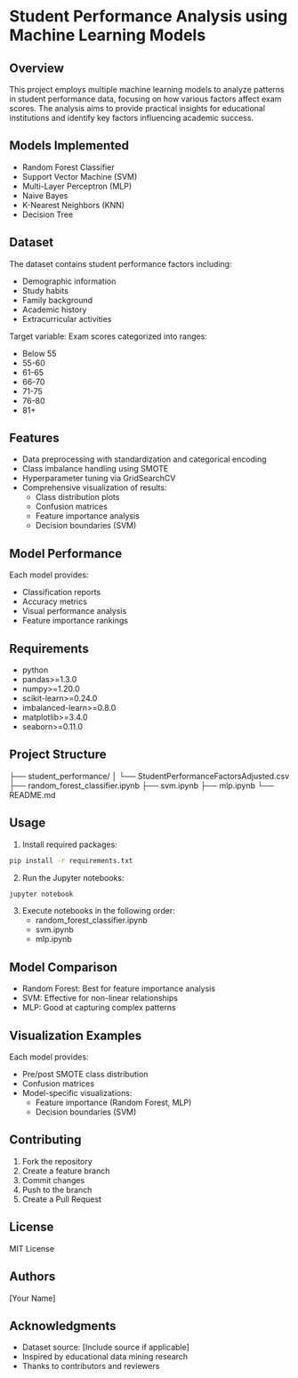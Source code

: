 # Student Performance Analysis using Machine Learning Models

## Overview
This project employs multiple machine learning models to analyze patterns in student performance data, focusing on how various factors affect exam scores. The analysis aims to provide practical insights for educational institutions and identify key factors influencing academic success.

## Models Implemented
- Random Forest Classifier
- Support Vector Machine (SVM)
- Multi-Layer Perceptron (MLP)
- Naive Bayes
- K-Nearest Neighbors (KNN)
- Decision Tree

## Dataset
The dataset contains student performance factors including:
- Demographic information
- Study habits
- Family background
- Academic history
- Extracurricular activities

Target variable: Exam scores categorized into ranges:
- Below 55
- 55-60
- 61-65
- 66-70
- 71-75
- 76-80
- 81+

## Features
- Data preprocessing with standardization and categorical encoding
- Class imbalance handling using SMOTE
- Hyperparameter tuning via GridSearchCV
- Comprehensive visualization of results:
  - Class distribution plots
  - Confusion matrices
  - Feature importance analysis
  - Decision boundaries (SVM)

## Model Performance
Each model provides:
- Classification reports
- Accuracy metrics
- Visual performance analysis
- Feature importance rankings

## Requirements
- python
- pandas>=1.3.0
- numpy>=1.20.0
- scikit-learn>=0.24.0
- imbalanced-learn>=0.8.0
- matplotlib>=3.4.0
- seaborn>=0.11.0

## Project Structure
├── student_performance/
│  └── StudentPerformanceFactorsAdjusted.csv
├── random_forest_classifier.ipynb
├── svm.ipynb
├── mlp.ipynb
└── README.md

## Usage
1. Install required packages:
```bash
pip install -r requirements.txt
```

2. Run the Jupyter notebooks:
```bash
jupyter notebook
```

3. Execute notebooks in the following order:
   - random_forest_classifier.ipynb
   - svm.ipynb
   - mlp.ipynb

## Model Comparison
- Random Forest: Best for feature importance analysis
- SVM: Effective for non-linear relationships
- MLP: Good at capturing complex patterns

## Visualization Examples
Each model provides:
- Pre/post SMOTE class distribution
- Confusion matrices
- Model-specific visualizations:
  - Feature importance (Random Forest, MLP)
  - Decision boundaries (SVM)

## Contributing
1. Fork the repository
2. Create a feature branch
3. Commit changes
4. Push to the branch
5. Create a Pull Request

## License
MIT License

## Authors
[Your Name]

## Acknowledgments
- Dataset source: [Include source if applicable]
- Inspired by educational data mining research
- Thanks to contributors and reviewers
